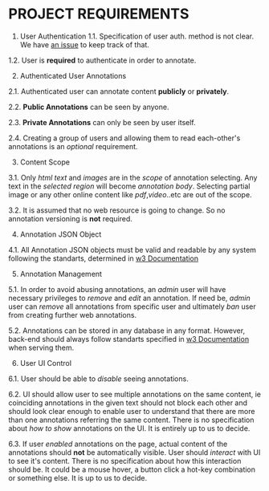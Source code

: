# PROJECT REQUIREMENTS

1. User Authentication
 1.1. Specification of user auth. method is not clear. We have [an issue](https://github.com/bogaziciswe/b.w.a.t/issues/9) to keep track of that.

 1.2. User is **required** to authenticate in order to annotate.

2. Authenticated User Annotations

 2.1. Authenticated user can annotate content **publicly** or **privately**.

 2.2. **Public Annotations** can be seen by anyone.

 2.3. **Private Annotations** can only be seen by user itself.

 2.4. Creating a group of users and allowing them to read each-other's annotations is an *optional* requirement.

3. Content Scope

 3.1. Only *html text* and *images* are in the *scope* of annotation selecting. Any text in the *selected region* will become *annotation body*. Selecting partial image or any other online content like *pdf*,*video*..etc are out of the scope.

 3.2. It is assumed that no web resource is going to change. So no annotation versioning is **not** required.
 
4. Annotation JSON Object

 4.1. All Annotation JSON objects must be valid and readable by any system following the standarts, determined in [w3 Documentation](https://www.w3.org/TR/annotation-model/)

5. Annotation Management

 5.1. In order to avoid abusing annotations, an *admin* user will have necessary privileges to *remove* and *edit* an annotation. If need be, *admin* user can *remove* all annotations from specific user and ultimately *ban* user from creating further web annotations.
 
 5.2. Annotations can be stored in any database in any format. However, back-end should always follow standarts specified in [w3 Documentation](https://www.w3.org/TR/annotation-model/) when serving them.
 
6. User UI Control

 6.1. User should be able to *disable* seeing annotations.
 
 6.2. UI should allow user to see multiple annotations on the same content, ie coinciding annotations in the given text should not block each other and should look clear enough to enable user to understand that there are more than one annotations referring the same content. There is no specification about *how to show* annotations on the UI. It is entirely up to us to decide.
 
 6.3. If user *enabled* annotations on the page, actual content of the annotations should **not** be automatically visible. User should *interact* with UI to see it's content. There is no specification about how this interaction should be. It could be a mouse hover, a button click a hot-key combination or something else. It is up to us to decide.

